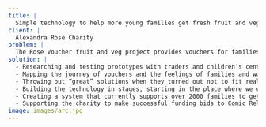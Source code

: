 ```yaml
---
title: |
  Simple technology to help more young families get fresh fruit and veg
client: |
  Alexandra Rose Charity
problem: |
  The Rose Voucher fruit and veg project provides vouchers for families. When our work together began, people involved in the project were writing out lists by hand. Alexandra Rose’s administrator was typing up the information into spreadsheets. They wanted to use technology to reach more families but had limited budgets.
solution: |
  - Researching and testing prototypes with traders and children’s centre staff.
  - Mapping the journey of vouchers and the feelings of families and workers.
  - Throwing out “great” solutions when they turned out not to fit reality.
  - Building the technology in stages, starting in the place where we could make the biggest impact.
  - Creating a system that currently supports over 2000 families to get fresh fruit and veg every week.
  - Supporting the charity to make successful funding bids to Comic Relief, Esmee Fairbairn and National Lottery Community Foundation.
image: images/arc.jpg
---
```


